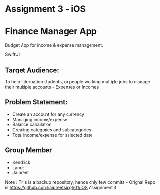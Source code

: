 # Assignment 3 - iOS
# Finance Manager App 

Budget App for income & expense management.

 SwiftUI

## Target Audience:

To help Internation students, or people working multiple jobs to manage their multiple accounts - Expenses or Incomes

## Problem Statement:
- Create an account for any currency
- Managing income/expense
- Balance calculation
- Creating categories and subcategories
- Total income/expense for selected date

## Group Member
 - Kendrick
 - Lance
 - Jaipreet

Note : This is a backup repository, hence only few commits - Orignal Repo is https://github.com/jaipreetsingh01/iOS Assignment 3
